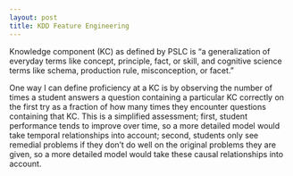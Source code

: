 ```yaml
---
layout: post
title: KDD Feature Engineering
---
```


Knowledge component (KC) as defined by PSLC is “a generalization of everyday terms like concept, principle, fact, or skill, and cognitive science terms like schema, production rule, misconception, or facet.”

One way I can define proficiency at a KC is by observing the number of times a student answers a question containing a particular KC correctly on the first try as a fraction of how many times they encounter questions containing that KC. This is a simplified assessment; first, student performance tends to improve over time, so a more detailed model would take temporal relationships into account; second, students only see remedial problems if they don’t do well on the original problems they are given, so a more detailed model would take these causal relationships into account.

